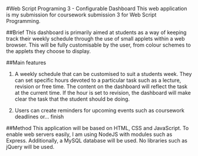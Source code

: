 #Web Script Programing 3 - Configurable Dashboard
This web application is my submission for coursework submission 3 for Web Script Programming.

##Brief
This dashboard is primarily aimed at students as a way of keeping track their weekly schedule through the use of small applets within a web browser. This will be fully customisable by the user, from colour schemes to the applets they choose to display.

##Main features
1. A weekly schedule that can be customised to suit a students week. They can set specific hours devoted to a particular task such as a lecture, revision or free time. The content on the dashboard will reflect the task at the current time. If the hour is set to revision, the dashboard will make clear the task that the student should be doing.

2. Users can create reminders for upcoming events such as coursework deadlines or... finish

##Method
This application will be based on HTML, CSS and JavaScript. To enable web servers easily, I am using NodeJS with modules such as Express. Additionally, a MySQL database will be used. No libraries such as jQuery will be used.
